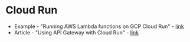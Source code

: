 # Cloud Run

- Example - "Running AWS Lambda functions on GCP Cloud Run" - [link](https://github.com/kelseyhightower/lambda-on-cloud-run)
- Article - "Using API Gateway with Cloud Run" - [link](https://medium.com/google-cloud/how-to-use-google-api-gateway-with-cloud-run-60698959b342)
